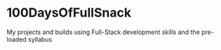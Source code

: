 # 100DaysOfFullSnack
My projects and builds using Full-Stack development skills and the pre-loaded syllabus 
